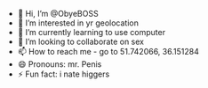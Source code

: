 - 👋 Hi, I’m @ObyeBOSS
- 👀 I’m interested in yr geolocation
- 🌱 I’m currently learning to use computer
- 💞️ I’m looking to collaborate on sex
- 📫 How to reach me - go to 51.742066, 36.151284
- 😄 Pronouns: mr. Penis
- ⚡ Fun fact: i nate higgers 

<!---
ObyeBOSS-png/ObyeBOSS-png is a ✨ special ✨ repository because its `README.md` (this file) appears on your GitHub profile.
You can click the Preview link to take a look at your changes.
--->

